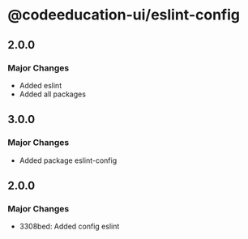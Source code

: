 # @codeeducation-ui/eslint-config

## 2.0.0

### Major Changes

- Added eslint
- Added all packages

## 3.0.0

### Major Changes

- Added package eslint-config

## 2.0.0

### Major Changes

- 3308bed: Added config eslint
